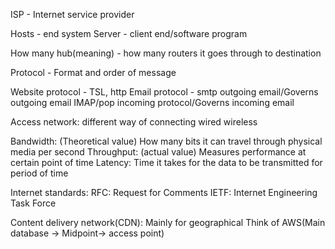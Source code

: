 ISP - Internet service provider

Hosts - end system
	Server - client end/software program

How many hub(meaning) - how many routers it goes through to destination

Protocol - Format and order of message


Website protocol - TSL, http
Email protocol - 
	smtp 
		outgoing email/Governs outgoing email
	IMAP/pop
		incoming protocol/Governs incoming email

Access network:
	different way of connecting
		wired
		wireless

Bandwidth:
	(Theoretical value) How many bits it can travel through physical media per second
Throughput:
	(actual value) Measures performance at certain point of time
Latency:
	Time it takes for the data to be transmitted for period of time

Internet standards:
	RFC: Request for Comments
	IETF: Internet Engineering Task Force

Content delivery network(CDN):
	Mainly for geographical
	Think of AWS(Main database -> Midpoint-> access point)
	